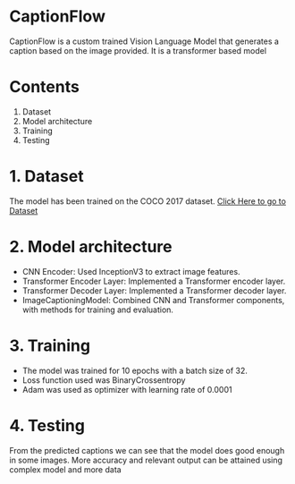 # CaptionFlow
CaptionFlow is a custom trained Vision Language Model that generates a caption based on the image provided. It is a transformer based model

# Contents
1. Dataset
2. Model architecture
3. Training
4. Testing

# 1. Dataset
The model has been trained on the COCO 2017 dataset. [Click Here to go to Dataset](https://www.kaggle.com/datasets/awsaf49/coco-2017-dataset)

# 2. Model architecture
- CNN Encoder: Used InceptionV3 to extract image features.
- Transformer Encoder Layer: Implemented a Transformer encoder layer.
- Transformer Decoder Layer: Implemented a Transformer decoder layer.
- ImageCaptioningModel: Combined CNN and Transformer components, with methods for training and evaluation.

# 3. Training
- The model was trained for 10 epochs with a batch size of 32.
- Loss function used was BinaryCrossentropy
- Adam was used as optimizer with learning rate of 0.0001

# 4. Testing
From the predicted captions we can see that the model does good enough in some images. More accuracy and relevant output can be attained using complex model and more data
